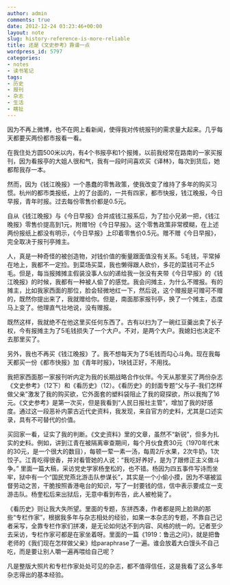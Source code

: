 ```yaml
---
author: admin
comments: true
date: 2012-12-24 03:23:46+00:00
layout: note
slug: history-reference-is-more-reliable
title: 还是《文史参考》靠谱一点
wordpress_id: 5797
categories:
- notes
- 读书笔记
tags:
- 历史
- 报刊
- 杂志
- 生活
- 瞎扯
---
```


因为不再上微博，也不在网上看新闻，使得我对传统报刊的需求量大起来。几乎每天都要买两份都市报看一看。

在我住处方圆500米以内，有4个书报亭和1个报摊，以前我经常在路南的一家买报刊，因为看报亭的大姐人很和气，我有一段时间喜欢买《译林》，每次到货后，她都帮我存一本。

然而，因为《钱江晚报》一个愚蠢的零售政策，使我改变了维持了多年的购买习惯。杭州的都市类报纸，上的了台面的，一共有四家，都市快报，钱江晚报，今日早报，青年时报。过去每份零售价都是0.5元。

自从《钱江晚报》与《今日早报》合并成钱江报系后，为了拉小兄弟一把，《钱江晚报》零售价提高到1元，附赠1份《今日早报》。这个零售政策非常模糊，在上述两份报纸上都没有明示，《今日早报》上印着零售价0.5元。赠不赠《今日早报》，完全取决于报刊亭摊主。

人，真是一种奇怪的被创造物，对钱价值的衡量跟面值没有关系。5毛钱，平常掉在地上，我都不一定捡。到菜场买菜，我也懒得跟人砍价，多花的菜钱可不止5毛。但是，每当报摊摊主假装没事人似的递给我一张没有夹带《今日早报》的《钱江晚报》的时候，我都有一种被人偷了的感觉。我会问摊主，为什么不赠报。有的摊主，比如我家西面的那位，脸会轻微地红一下，然后说，这个赠报是可赠可不赠的，既然你提出来了，我就赠给你。但是，南面那家报刊亭，换了一个摊主，态度马上变了。他理直气壮地说，没有赠报。

既然这样，我就绝不在他这里买任何东西了。古有以扫为了一碗红豆羹出卖了长子权，今有报摊主为了5毛钱损失了一个大户。不对，是两个大户。我媳妇也决定不去那里买了。

另外，我也不再买《钱江晚报》了。我不想每天为了5毛钱而勾心斗角。现在我每天都买一份《都市快报》加《青年时报》，1块钱正好，不用找。

我把家西面那一家报刊听内定为我的长期战略合作伙伴。今天从那里买了两份杂志《文史参考》（12下）和《看历史》（12）。《看历史》的封面专题“父与子-我们怎样做父亲”激发了我的购买欲，它外面套的塑料袋阻止了我的窥探欲，所以我掏了16元。《文史参考》是第一次买，但是我看到“人民日报社主管”，增加了我的好感度。通过这一段恶补内蒙古近代史资料，我发现，来自官方的史料，尤其是口述实录，具有不可替代的价值。

买回家一看，证实了我的判断。《文史资料》里的文章，虽然不“新锐”，但多为扎实的史料。例如，讲到江青在被隔离审查期间，每个月伙食费30元（1970年代末的30元，是一个很大的数目），每顿一荤一素一汤，每周2斤水果，2次牛奶，1次饺子。江青吃得很香，并对看管她的人说：“我吃好养好，是为了跟修正主义做斗争。” 里面一篇大稿，采访党史学家杨奎松的，也不错。杨因为四五事件写诗而坐牢，狱中有一个“国民党燕北游击队参谋长”，其实是一个小偷小摸，因为不堪被监督劳动之苦，干脆按照香港电台的知识，写了一封要钱的信，信中表示要成立一支游击队。杨奎松后来出狱后，无意中看到布告，此人被枪毙了。

《看历史》则让我大失所望。里面的专题，东拼西凑，作者都是网上脸熟的那些“专栏作家”，根据我多年与杂志相处的经验，如果一本杂志的专题，不靠自己记者采写，全靠专栏作家们拼凑，是无论如何达不到内容、风格的统一的。记者至少去采访，专栏作家可都是在家坐着呀。里面的一篇《1919：鲁迅之问》，就是把鲁老师的《我们现在怎样做父亲》给paraphrase了一遍。谁会放着大白馒头不自己吃，而是要让别人嚼一遍再喂给自己呢？

凡是整版大照片和专栏作家处处可见的杂志，都不值得信任，这是我看了这么多年杂志得出的基本经验。



